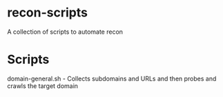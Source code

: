 # recon-scripts
A collection of scripts to automate recon
# Scripts
domain-general.sh - Collects subdomains and URLs and then probes and crawls the target domain
